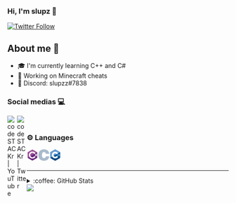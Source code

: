 ### Hi, I'm slupz 👋

[![Twitter Follow](https://img.shields.io/twitter/follow/slupz?color=1DA1F2&logo=twitter&style=for-the-badge)](https://twitter.com/intent/follow?original_referer=https%3A%2F%2Fgithub.com%2slupz&screen_name=slupz)

## About me 📌

- 🎓 I'm currently learning C++ and C#
- 🖤 Working on Minecraft cheats
- 🌙 Discord: slupzz#7838

### Social medias 💻

[<img align="left" alt="codeSTACKr | YouTube" width="22px" src="https://cdn.jsdelivr.net/npm/simple-icons@v3/icons/youtube.svg" />][youtube]
[<img align="left" alt="codeSTACKr | Twitter" width="22px" src="https://cdn.jsdelivr.net/npm/simple-icons@v3/icons/twitter.svg" />][twitter]

<br />

### ⚙️ Languages

<img align="left" alt="C#" width="26px" src="https://raw.githubusercontent.com/devicons/devicon/master/icons/csharp/csharp-original.svg" />
<img align="left" alt="C" width="26px" src="https://raw.githubusercontent.com/devicons/devicon/master/icons/c/c-original.svg" />
<img align="left" alt="C++" width="26px" src="https://raw.githubusercontent.com/devicons/devicon/master/icons/cplusplus/cplusplus-original.svg" />

<br />
<br />

---

<details>
  <summary>:coffee: GitHub Stats</summary>

  <img align="left" alt="codeSTACKr's GitHub Stats" src="https://github-readme-stats.codestackr.vercel.app/api?username=slupz&show_icons=true&hide_border=true" />

</details>

[twitter]: https://twitter.com/slupz
[youtube]: https://www.youtube.com/channel/UCPQWslRgjzp9QFwoX5naWEQ

<img src="https://external-content.duckduckgo.com/iu/?u=https%3A%2F%2F78.media.tumblr.com%2F8752f953fb24373c8fed70070ea7d8d2%2Ftumblr_ocf3dmHxku1tsu56mo2_500.gif&f=1&nofb=1">
